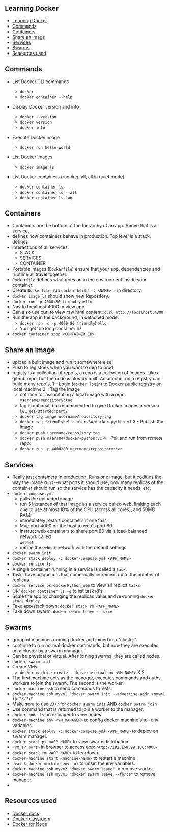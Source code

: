 ## Learning Docker
- [Learning Docker](#learning-docker)
- [Commands](#commands)
- [Containers](#containers)
- [Share an image](#share-an-image)
- [Services](#services)
- [Swarms](#swarms)
- [Resources used](#resources-used)

## Commands
- List Docker CLI commands
    - `docker`
    - `docker container --help`

- Display Docker version and info
    - `docker --version`
    - `docker version`
    - `docker info`

- Execute Docker image
    - `docker run hello-world`

- List Docker images
    - `docker image ls`

- List Docker containers (running, all, all in quiet mode)
    - `docker container ls`
    - `docker container ls --all`
    - `docker container ls -aq`

## Containers
- Containers are the bottom of the hierarchy of an app. Above that is a service, 
- defines how containers behave in production. Top level is a stack, defines 
- interactions of all services:
    - STACK
    - SERVICES
    - CONTAINER
- Portable images (`Dockerfile`) ensure that your app, dependencies and runtime 
all travel together.
- `Dockerfile` defines what goes on in the environment inside your container. 
- Create `Dockerfile`, run `docker build -t <NAME> .` in directory. 
- `docker image ls` should show new Repository.
- `docker run -p 4000:80 friendlyhello`
- Nav to localhost:4000 to view app.
- Can also use curl to view raw html content: `curl http://localhost:4000`
- Run the app in the background, in detached mode:
    - `docker run -d -p 4000:80 friendlyhello`
    - You get the long container ID
- `docker container stop <CONTAINER_ID>`

## Share an image
- upload a built image and run it somewhere else
- Push to registries when you want to dep to prod
- registy is a collection of repo's, a repo is a collection of images. Like a 
github repo, but the code is already built. An account on a registry can build
many repo's. 
1 - Login (`docker login`) to Docker public registry on local machine
2 - Tag the Image
    - notation for associtating a local image with a repo: `username/repository:tag`
    - tag is optional, but recommended to give Docker images a version i.e., `get-started:part2`
    - `docker tag image username/repository:tag`
    - `docker tag friendlyhello mlars84/docker-python:v1`
3 - Publish the image
    - `docker push username/repository:tag`
    - `docker push mlars84/docker-python:v1`
4 - Pull and run from remote repo:
    - `docker run -p 4000:80 username/repository:tag`

## Services
- Really just containers in production. Runs one image, but it codifies the way
the image runs--what ports it should use, how many replicas of the container should
run so the service has the capacity it needs, etc.
- `docker-compose.yml`
    - pulls the uploaded image
    - run 5 instances of that image as a service called web, limiting each one to 
    use  at most 10% of the CPU (across all cores), and 50MB RAM.
    - immediately restart containers if one fails
    - Map port 4000 on the host to web's port 80
    - instruct web containers to share port 80 via a load-balanced network called   
    `webnet`
    - define the `webnet` network with the default settings
- `docker swarm init`
- `docker stack deploy -c docker-compose.yml <APP_NAME>`
- `docker service ls`
- A single container running in a service is called a `task`.
- `Tasks` have unique id's that numerically increment up to the number of replicas.
- `docker service ps dockerPython_web` to view all replica `tasks`
- OR: `docker container ls -q` to list task id's 
- Scale the app by changing the replicas value and re-running `docker stack deploy`
- Take app/stack down: `docker stack rm <APP_NAME>`
- Take down swarm: `docker swarm leave --force`

## Swarms
- group of machines running docker and joined in a "cluster".
- continue to run normal docker commands, but now they are executed on a 
cluster by a swarm manager.
- Can be physical or virtual. After joining swarms, they are called nodes.
- `docker swarm init`
- Create VMs:
    - `docker-machine create --driver virtualbox <VM_NAME>` X 2
- The first machine acts as the manager, executes commands and auths workers to
join the swarm. The second is the worker.
- `docker-machine ssh` to send commands to VMs.
- `docker-machine ssh myvm1 "docker swarm init --advertise-addr <myvm1 ip:2377>"`
- Make sure to use `2377` for `docker swarm init` AND `docker swarm join`
- Use command that is returned to join a worker to the manager.
- `docker node ls` on manager to view nodes
-  `docker-machine env <VM_MANAGER>` to config docker-machine shell env variables.
-  `docker stack deploy -c docker-compose.yml <APP_NAME>` to deploy on swarm manager.
-  `docker stack ps <APP_NAME>` to view swarm distribution.
-  `<VM_IP:port>` in browser to access app: `http://192.168.99.100:4000/`
-  `docker stack rm <APP_NAME>` to teardown.
-  `docker-machine start <machine-name>` to restart a machine
-  `eval $(docker-machine env -u)` to unset the env variables.
-  `docker-machine ssh myvm2 "docker swarm leave"` to remove worker.
-  `docker-machine ssh myvm1 "docker swarm leave --force"` to remove manager.
-  

## Resources used
- [Docker docs](https://docs.docker.com/get-started/)
- [Docker classroom](https://training.play-with-docker.com/)
- [Docker for Node](https://nodejs.org/en/docs/guides/nodejs-docker-webapp/)
